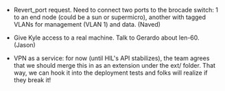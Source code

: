 * Revert_port request. Need to connect two ports to the brocade switch: 1 to an end node (could be a sun or supermicro), another with tagged VLANs for management (VLAN 1) and data. (Naved)

* Give Kyle access to a real machine. Talk to Gerardo about len-60. (Jason)

* VPN as a service: for now (until HIL's API stabilizes), the team agrees that we should merge this in as an extension under the ext/ folder. That way, we can hook it into the deployment tests and folks will realize if they break it!
